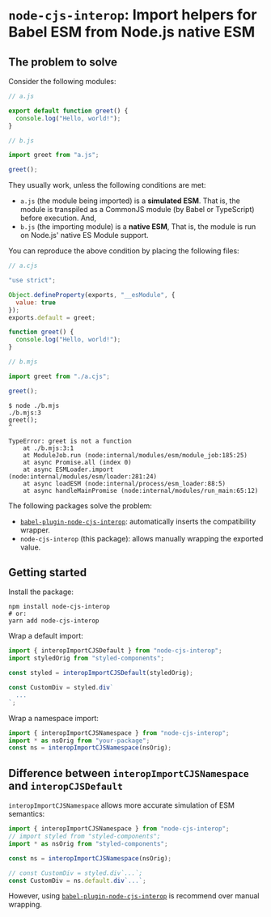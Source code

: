 # `node-cjs-interop`: Import helpers for Babel ESM from Node.js native ESM

## The problem to solve

Consider the following modules:

```javascript
// a.js

export default function greet() {
  console.log("Hello, world!");
}
```

```javascript
// b.js

import greet from "a.js";

greet();
```

They usually work, unless the following conditions are met:

- `a.js` (the module being imported) is a **simulated ESM**. That is, the module is transpiled as a CommonJS module (by Babel or TypeScript) before execution. And,
- `b.js` (the importing module) is a **native ESM**, That is, the module is run on Node.js' native ES Module support.

You can reproduce the above condition by placing the following files:

```javascript
// a.cjs

"use strict";

Object.defineProperty(exports, "__esModule", {
  value: true
});
exports.default = greet;

function greet() {
  console.log("Hello, world!");
}
```

```javascript
// b.mjs

import greet from "./a.cjs";

greet();
```

```
$ node ./b.mjs
./b.mjs:3
greet();
^

TypeError: greet is not a function
    at ./b.mjs:3:1
    at ModuleJob.run (node:internal/modules/esm/module_job:185:25)
    at async Promise.all (index 0)
    at async ESMLoader.import (node:internal/modules/esm/loader:281:24)
    at async loadESM (node:internal/process/esm_loader:88:5)
    at async handleMainPromise (node:internal/modules/run_main:65:12)
```

The following packages solve the problem:

- [`babel-plugin-node-cjs-interop`](https://npmjs.com/package/babel-plugin-node-cjs-interop): automatically inserts the compatibility wrapper.
- `node-cjs-interop` (this package): allows manually wrapping the exported value.

## Getting started

Install the package:

```
npm install node-cjs-interop
# or:
yarn add node-cjs-interop
```

Wrap a default import:

```javascript
import { interopImportCJSDefault } from "node-cjs-interop";
import styledOrig from "styled-components";

const styled = interopImportCJSDefault(styledOrig);

const CustomDiv = styled.div`
  ...
`;
```

Wrap a namespace import:

```javascript
import { interopImportCJSNamespace } from "node-cjs-interop";
import * as nsOrig from "your-package";
const ns = interopImportCJSNamespace(nsOrig);
```

## Difference between `interopImportCJSNamespace` and `interopCJSDefault`

`interopImportCJSNamespace` allows more accurate simulation of ESM semantics:

```javascript
import { interopImportCJSNamespace } from "node-cjs-interop";
// import styled from "styled-components";
import * as nsOrig from "styled-components";

const ns = interopImportCJSNamespace(nsOrig);

// const CustomDiv = styled.div`...`;
const CustomDiv = ns.default.div`...`;
```

However, using [`babel-plugin-node-cjs-interop`](https://npmjs.com/package/babel-plugin-node-cjs-interop) is recommend over manual wrapping.
